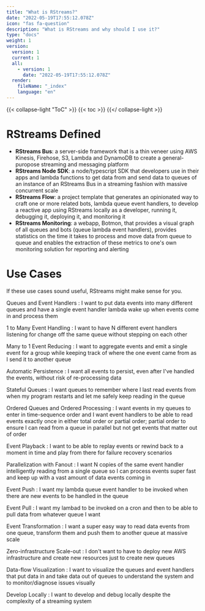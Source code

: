```yaml
---
title: "What is RStreams?"
date: "2022-05-19T17:55:12.078Z"
icon: "fas fa-question"
description: "What is RStreams and why should I use it?"
type: "docs"
weight: 1
version:
  version: 1
  current: 1
  all:
    - version: 1
      date: "2022-05-19T17:55:12.078Z"
  render:
    fileName: "_index"
    language: "en"
---
```

{{< collapse-light "ToC" >}}
{{< toc  >}}
{{</ collapse-light >}}

# RStreams Defined
* **RStreams Bus**: a server-side framework that is a thin veneer using AWS Kinesis, Firehose, S3, Lambda and DynamoDB to 
create a general-puropose streaming and messaging platform
* **RStreams Node SDK**:  a node/typescript SDK that developers use in their apps and lambda functions to get data from
and send data to queues of an instance of an RStreams Bus in a streaming fashion with massive concurrent scale
* **RStreams Flow**: a project template that generates an opinionated way to craft one or more related bots, lambda queue
event handlers, to develop a reactive app using RStreams locally as a developer, running it, debugging it, deploying it,
and monitoring it
* **RStreams Monitoring**: a webapp, Botmon, that provides a visual graph of all queues and bots (queue lambda event handlers),
provides statistics on the time it takes to process and move data from queue to queue and enables the extraction of these
metrics to one's own monitoring solution for reporting and alerting

# Use Cases
If these use cases sound useful, RStreams might make sense for you.

Queues and Event Handlers
: I want to put data events into many different queues and have a single event handler lambda wake up when events come in and process them

1 to Many Event Handling
: I want to have N different event handlers listening for change off the same queue without stepping on each other

Many to 1 Event Reducing
: I want to aggregate events and emit a single event for a group while keeping track of where the one event came from as I send it to another queue

Automatic Persistence
: I want all events to persist, even after I've handled the events, without risk of re-processing data

Stateful Queues
: I want queues to remember where I last read events from when my program restarts and let me safely keep reading in the queue

Ordered Queues and Ordered Processing
: I want events in my queues to enter in time-sequence order and I want event handlers to be able to read events exactly once in either
total order or partial order; partial order to ensure I can read from a queue in parallel but not get events that matter out of order

Event Playback
: I want to be able to replay events or rewind back to a moment in time and play from there for failure recovery scenarios

Parallelization with Fanout
: I want N copies of the same event handler intelligently reading from a single queue so I can process events super fast
and keep up with a vast amount of data events coming in

Event Push
: I want my lambda queue event handler to be invoked when there are new events to be handled in the queue

Event Pull
: I want my lambad to be invoked on a cron and then to be able to pull data from whatever queue I want

Event Transformation
: I want a super easy way to read data events from one queue, transform them and push them to another queue at massive scale

Zero-infrastructure Scale-out
: I don't want to have to deploy new AWS infrastructure and create new resources just to create new queues

Data-flow Visualization
: I want to visualize the queues and event handlers that put data in and take data out of queues to understand the system
and to monitor/diagnose issues visually

Develop Locally
: I want to develop and debug locally despite the complexity of a streaming system



